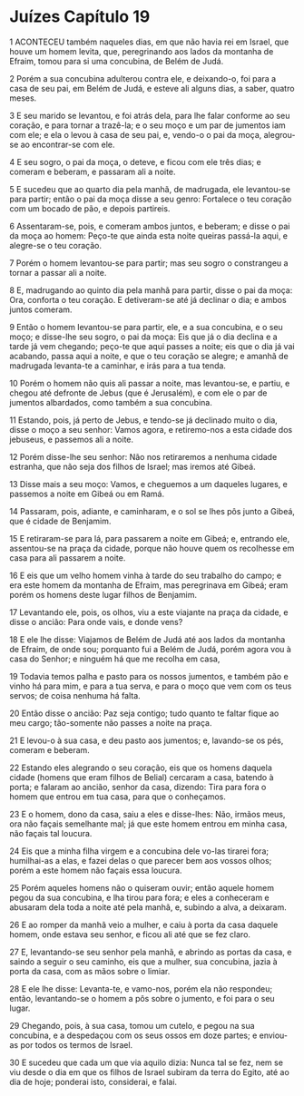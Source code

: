 # Juízes Capítulo 19

1	ACONTECEU também naqueles dias, em que não havia rei em Israel, que houve um homem levita, que, peregrinando aos lados da montanha de Efraim, tomou para si uma concubina, de Belém de Judá.

2	Porém a sua concubina adulterou contra ele, e deixando-o, foi para a casa de seu pai, em Belém de Judá, e esteve ali alguns dias, a saber, quatro meses.

3	E seu marido se levantou, e foi atrás dela, para lhe falar conforme ao seu coração, e para tornar a trazê-la; e o seu moço e um par de jumentos iam com ele; e ela o levou à casa de seu pai, e, vendo-o o pai da moça, alegrou-se ao encontrar-se com ele.

4	E seu sogro, o pai da moça, o deteve, e ficou com ele três dias; e comeram e beberam, e passaram ali a noite.

5	E sucedeu que ao quarto dia pela manhã, de madrugada, ele levantou-se para partir; então o pai da moça disse a seu genro: Fortalece o teu coração com um bocado de pão, e depois partireis.

6	Assentaram-se, pois, e comeram ambos juntos, e beberam; e disse o pai da moça ao homem: Peço-te que ainda esta noite queiras passá-la aqui, e alegre-se o teu coração.

7	Porém o homem levantou-se para partir; mas seu sogro o constrangeu a tornar a passar ali a noite.

8	E, madrugando ao quinto dia pela manhã para partir, disse o pai da moça: Ora, conforta o teu coração. E detiveram-se até já declinar o dia; e ambos juntos comeram.

9	Então o homem levantou-se para partir, ele, e a sua concubina, e o seu moço; e disse-lhe seu sogro, o pai da moça: Eis que já o dia declina e a tarde já vem chegando; peço-te que aqui passes a noite; eis que o dia já vai acabando, passa aqui a noite, e que o teu coração se alegre; e amanhã de madrugada levanta-te a caminhar, e irás para a tua tenda.

10	Porém o homem não quis ali passar a noite, mas levantou-se, e partiu, e chegou até defronte de Jebus (que é Jerusalém), e com ele o par de jumentos albardados, como também a sua concubina.

11	Estando, pois, já perto de Jebus, e tendo-se já declinado muito o dia, disse o moço a seu senhor: Vamos agora, e retiremo-nos a esta cidade dos jebuseus, e passemos ali a noite.

12	Porém disse-lhe seu senhor: Não nos retiraremos a nenhuma cidade estranha, que não seja dos filhos de Israel; mas iremos até Gibeá.

13	Disse mais a seu moço: Vamos, e cheguemos a um daqueles lugares, e passemos a noite em Gibeá ou em Ramá.

14	Passaram, pois, adiante, e caminharam, e o sol se lhes pôs junto a Gibeá, que é cidade de Benjamim.

15	E retiraram-se para lá, para passarem a noite em Gibeá; e, entrando ele, assentou-se na praça da cidade, porque não houve quem os recolhesse em casa para ali passarem a noite.

16	E eis que um velho homem vinha à tarde do seu trabalho do campo; e era este homem da montanha de Efraim, mas peregrinava em Gibeá; eram porém os homens deste lugar filhos de Benjamim.

17	Levantando ele, pois, os olhos, viu a este viajante na praça da cidade, e disse o ancião: Para onde vais, e donde vens?

18	E ele lhe disse: Viajamos de Belém de Judá até aos lados da montanha de Efraim, de onde sou; porquanto fui a Belém de Judá, porém agora vou à casa do Senhor; e ninguém há que me recolha em casa,

19	Todavia temos palha e pasto para os nossos jumentos, e também pão e vinho há para mim, e para a tua serva, e para o moço que vem com os teus servos; de coisa nenhuma há falta.

20	Então disse o ancião: Paz seja contigo; tudo quanto te faltar fique ao meu cargo; tão-somente não passes a noite na praça.

21	E levou-o à sua casa, e deu pasto aos jumentos; e, lavando-se os pés, comeram e beberam.

22	Estando eles alegrando o seu coração, eis que os homens daquela cidade (homens que eram filhos de Belial) cercaram a casa, batendo à porta; e falaram ao ancião, senhor da casa, dizendo: Tira para fora o homem que entrou em tua casa, para que o conheçamos.

23	E o homem, dono da casa, saiu a eles e disse-lhes: Não, irmãos meus, ora não façais semelhante mal; já que este homem entrou em minha casa, não façais tal loucura.

24	Eis que a minha filha virgem e a concubina dele vo-las tirarei fora; humilhai-as a elas, e fazei delas o que parecer bem aos vossos olhos; porém a este homem não façais essa loucura.

25	Porém aqueles homens não o quiseram ouvir; então aquele homem pegou da sua concubina, e lha tirou para fora; e eles a conheceram e abusaram dela toda a noite até pela manhã, e, subindo a alva, a deixaram.

26	E ao romper da manhã veio a mulher, e caiu à porta da casa daquele homem, onde estava seu senhor, e ficou ali até que se fez claro.

27	E, levantando-se seu senhor pela manhã, e abrindo as portas da casa, e saindo a seguir o seu caminho, eis que a mulher, sua concubina, jazia à porta da casa, com as mãos sobre o limiar.

28	E ele lhe disse: Levanta-te, e vamo-nos, porém ela não respondeu; então, levantando-se o homem a pôs sobre o jumento, e foi para o seu lugar.

29	Chegando, pois, à sua casa, tomou um cutelo, e pegou na sua concubina, e a despedaçou com os seus ossos em doze partes; e enviou-as por todos os termos de Israel.

30	E sucedeu que cada um que via aquilo dizia: Nunca tal se fez, nem se viu desde o dia em que os filhos de Israel subiram da terra do Egito, até ao dia de hoje; ponderai isto, considerai, e falai.

